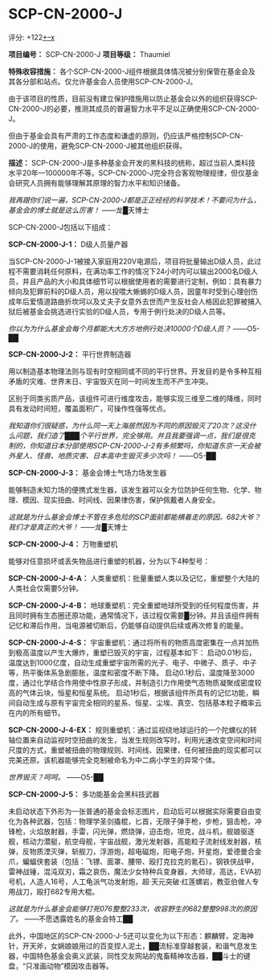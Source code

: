 # SCP-CN-2000-J
                        


评分: +122<a shape='rect' title='&#25105;&#21916;&#27426;' href='javascript:;' onclick='WIKIDOT.modules.PageRateWidgetModule.listeners.rate(event, 1)'>+</a><a shape='rect' title='&#25105;&#19981;&#21916;&#27426;' href='javascript:;' onclick='WIKIDOT.modules.PageRateWidgetModule.listeners.rate(event, -1)'>&#8211;</a><a shape='rect' title='&#21462;&#28040;&#25105;&#30340;&#25237;&#31080;' href='javascript:;' onclick='WIKIDOT.modules.PageRateWidgetModule.listeners.cancelVote(event)'>x</a>

**项目编号：** SCP-CN-2000-J
**项目等级：** Thaumiel

**特殊收容措施：** 各个SCP-CN-2000-J组件根据具体情况被分别保管在基金会及其各分部和站点。仅允许基金会人员使用SCP-CN-2000-J。

由于该项目的性质，目前没有建立保护措施用以防止基金会以外的组织获得SCP-CN-2000-J的必要，推测其成员的普遍智力水平不足以正确使用SCP-CN-2000-J。

但由于基金会具有严肃的工作态度和谦虚的原则，仍应该严格控制SCP-CN-2000-J的使用，避免SCP-CN-2000-J被其他组织获得。

**描述：** SCP-CN-2000-J是多种基金会开发的黑科技的统称，超过当前人类科技水平20年—100000年不等。SCP-CN-2000-J完全符合客观物理规律，但仅基金会研究人员拥有能够理解其原理的智力水平和知识储备。

*我再跟你们说一遍，SCP-CN-2000-J都是正正经经的科学技术！不要问为什么，基金会的博士就是这么厉害！* 
——龙█天博士

SCP-CN-2000-J包括以下组成：

**SCP-CN-2000-J-1：** D级人员量产器

当SCP-CN-2000-J-1被接入家庭用220V电源后，项目将批量输出D级人员，此过程不需要消耗任何原料，在满功率工作的情况下24小时内可以输出2000名D级人员，并且产品的大小和具体细节可以根据使用者的需要进行定制，例如：具有暴力倾向及犯罪前科的D级人员，用以投喂大蜥蜴的D级人员，因童年时受到心理创伤成年后爱情道路曲折坎坷以及丈夫子女意外去世而产生反社会人格因此犯罪被捕入狱后被基金会挑选进行实验的D级人员，专用于例行处决的D级人员等。

*你以为为什么基金会每个月都能大大方方地例行处决10000个D级人员？* 
——O5-██

**SCP-CN-2000-J-2：** 平行世界制造器

用以制造基本物理法则与现有时空相同或不同的平行世界。开发目的是令多种互相矛盾的灾难、世界末日、宇宙毁灭在同一时间发生而不产生冲突。

区别于同类劣质产品，该组件可进行维度攻击，能够实现三维至二维的降维，同时具有发动时间短，覆盖面积广，可操作性强等优点。

*我知道你们很疑惑，为什么同一天上海居然因为不同的原因毁灭了20次？这没什么问题，我们造了███个平行世界，完全够用。并且我要强调一点，我们是很克制的，你知道日本分部使用SCP-CN-2000-J-2有多频繁吗，你知道东京一天会被外星人、怪兽、地质灾害、日本高中生毁灭多少次吗！* 
——O5-██

**SCP-CN-2000-J-3：** 基金会博士气场力场发生器

能够制造未知力场的便携式发生器，该发生器可以全方位防护任何生物、化学、物理、模因、现实扭曲、时间线、因果律伤害，保护佩戴者人身安全。

*这就是为什么基金会博士不管在多危险的SCP面前都能横着走的原因。682大爷？我们才是真正的大爷！* 
——龙█天博士

**SCP-CN-2000-J-4：** 万物重塑机

能够对任意损坏或丢失物品进行重塑的机器，分为以下4种型号：

**SCP-CN-2000-J-4-A：** 人类重塑机：批量重塑人类以及记忆，重塑整个大陆的人类社会仅需要5分钟。

**SCP-CN-2000-J-4-B：** 地球重塑机：完全重塑地球所受到的任何程度伤害，并且同时拥有生态圈还原功能，通常情况下，该过程仅需要█分钟。并且该组件拥有记忆和滞后作用，当电源被切断后，仍能够自动提供后续或再次修复的能量。

**SCP-CN-2000-J-4-S：** 宇宙重塑机：通过将所有的物质高度密集在一点并加热到极高温度以产生大爆炸，重塑已毁灭的宇宙，过程基本如下：
启动0.01秒后，温度达到1000亿度，自动生成重塑宇宙所需的光子、电子、中微子、质子、中子等，热平衡体系急剧膨胀，温度和密度不断下降。
启动0.1秒后，温度降至3000度，通过化学结合作用使中性原子形成，并制造引力作用使气态物质凝聚成密度较高的气体云块，恒星和恒星系统。
启动1秒后，根据该组件所具有的记忆功能，瞬间自动生成与原有宇宙完全相同的星系、恒星、尘埃、真空、包括基本粒子概率云在内的所有细节。

**SCP-CN-2000-J-4-EX：** 规则重塑机：通过监视绕地球运行的一个陀螺仪的转轴位置来自动监视时空扭曲的发生，当发生规则改写时，利用光速改变空间和时间尺度的方式，重塑被扭曲的物理规则、时间线、因果律，任何被扭曲的现实都可以完美还原。该机器能够完全克制被命名为中二病小学生的异常个体。

*世界毁灭？呵呵。* 
——O5-██

**SCP-CN-2000-J-5：** 多功能基金会黑科技武器

未启动状态下外形为一张普通的基金会标志图片，启动后可以根据实际需要自由变化为各种武器，包括：物理学圣剑撬棍，匕首，无限子弹手枪，步枪，狙击枪，冲锋枪，火焰放射器，手雷，闪光弹，燃烧弹，迫击炮，坦克，战斗机，舰娘驱逐舰，核动力潜艇，航空母舰，宇宙战舰，激光发射器，高能粒子流射线发射器，核弹，反物质湮灭弹，斩舰刀，浮游炮，超电磁炮，阳电子炮，歼星炮，爱德曼合金爪，蝙蝠侠套装（包括：飞镖、面罩、腰带、殴打克拉克的氪石），钢铁侠战甲，雷神战锤，混沌双刃，霜之哀伤，魔法少女特种兵变身器，大师球，高达，EVA初号机，人造人16号，人工龟派气功发射炮，超·天元突破·红莲螺岩，教亚伯做人专用战刀，殴打682专用大棍。

*这就是为什么基金会能够打死076整整233次，收容野生的682整整998次的原因了。* 
——不愿透露姓名的基金会特工██

此外，中国地区的SCP-CN-2000-J-5还可以变化为以下形态：麒麟臂，定海神针，开天斧，女娲娘娘用过的百变捏人泥土，██流标准穿越套装，和谐气息发生器，中国特色基金会奥义武装，同性交友网站的鬼畜精神攻击器，██斗士的键盘，“只准画动物”模因攻击器等。



                    